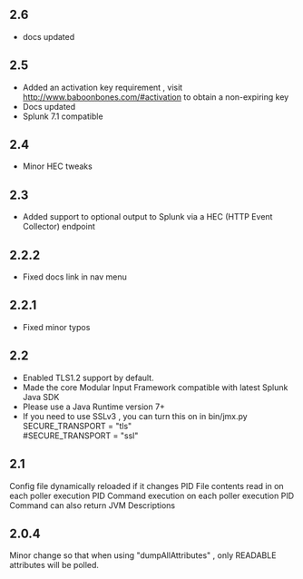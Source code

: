 2.6
-----
* docs updated

2.5
-----
* Added an activation key requirement , visit http://www.baboonbones.com/#activation  to obtain a non-expiring key
* Docs updated
* Splunk 7.1 compatible

2.4
---
* Minor HEC tweaks

2.3
---
* Added support to optional output to Splunk via a HEC (HTTP Event Collector) endpoint

2.2.2
-----
* Fixed docs link in nav menu

2.2.1
-----
* Fixed minor typos

2.2
----
* Enabled TLS1.2 support by default.
* Made the  core Modular Input Framework compatible with latest Splunk Java SDK
* Please use a Java Runtime version 7+
* If you need to use SSLv3 , you can turn this on in bin/jmx.py  
SECURE_TRANSPORT = "tls"  
#SECURE_TRANSPORT = "ssl"  

2.1
----
Config file dynamically reloaded if it changes
PID File contents read in on each poller execution
PID Command execution on each poller execution
PID Command can also return JVM Descriptions

2.0.4
-----
Minor change so that when using "dumpAllAttributes" , only READABLE attributes will be polled.